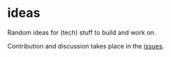 ideas
=====

Random ideas for (tech) stuff to build and work on.

Contribution and discussion takes place in the [issues](https://github.com/rgrp/ideas/issues).
